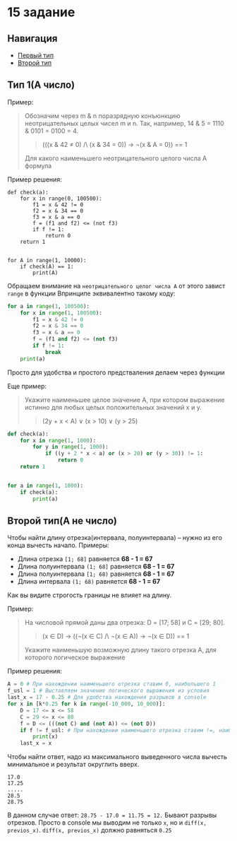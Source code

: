 # 15 задание
## Навигация
- [Первый тип](#f_type)
- [Второй тип](#s_type)
## <a id="f_type"></a>Тип 1(A число)
Пример:
>Обозначим через m & n поразрядную конъюнкцию неотрицательных целых чисел m и n. Так, например, 14 & 5 = 1110 & 0101 = 0100 = 4.
>>(((x & 42 ≠ 0) /\ (x & 34 = 0)) → ¬(x & А = 0)) == 1
>
> Для какого наименьшего неотрицательного целого числа А формула

Пример решения:
```python3
def check(a):
    for x in range(0, 100500):
        f1 = x & 42 != 0
        f2 = x & 34 == 0
        f3 = x & a == 0
        f = (f1 and f2) <= (not f3) 
        if f != 1:
            return 0
    return 1


for A in range(1, 10000):
    if check(A) == 1:
        print(A)
```
Обращаем внимание на `неотрицательного целог числа А` от этого завист `range` в функции
Впринципе эквивалентно такому коду:
```python
for a in range(1, 100500):
    for x in range(1, 100500):
        f1 = x & 42 != 0
        f2 = x & 34 == 0
        f3 = x & a == 0
        f = (f1 and f2) <= (not f3) 
        if f != 1:
            break
    print(a)
```
Просто для удобства и простого предстваления делаем через функции

Еще пример:
> Укажите наименьшее целое значение А, при котором выражение истинно для любых целых положительных значений x и y.
>>(2y + x < A) ∨ (x > 10) ∨ (y > 25)
```python
def check(a):
    for x in range(1, 1000):
        for y in range(1, 1000):
            if ((y + 2 * x < a) or (x > 20) or (y > 30)) != 1:
                return 0
    return 1


for a in range(1, 1000):
    if check(a):
        print(a)
```
## <a id="s_type"></a> Второй тип(А не число)
Чтобы найти длину отрезка(интервала, полуинтервала) – нужно из его конца вычесть начало.
Примеры:
- Длина отрезка `[1; 68]` равняется **68 - 1 = 67**
- Длина полуинтервала `(1; 68]` равняется **68 - 1 = 67**
- Длина полуинтервала `[1; 68)` равняется **68 - 1 = 67**
- Длина интервала `(1; 68)` равняется **68 - 1 = 67**

Как вы видите строгость границы не влияет на длину.

Пример:
>На числовой прямой даны два отрезка: D = [17; 58] и C = [29; 80].
>>(x ∈ D) → ((¬(x ∈ C) /\ ¬(x ∈ A)) → ¬(x ∈ D)) == 1
> 
> Укажите наименьшую возможную длину такого отрезка A, для которого логическое выражение

Пример решения:
```python
A = 0 # При нахождении наименьшего отрезка ставим 0, наибольшего 1
f_usl = 1 # Выставляем значение логического выражения из условия
last_x = 17 - 0.25 # Для удобства нахождения разрывов в console
for x in [k*0.25 for k in range(-10_000, 10_000)]:
    D = 17 <= x <= 58
    C = 29 <= x <= 80
    f = D <= (((not C) and (not A)) <= (not D))
    if f != f_usl: # При нахождении наименьшего отрезка ставим !=, наибольшего ==
        print(x)
    last_x = x
```
Чтобы найти ответ, надо из максимального выведенного числа вычесть минимальное и результат округлить вверх.
```pycon
17.0
17.25
.....
28.5
28.75
```
В данном случае ответ: `28.75 - 17.0 = 11.75 = 12.`
Бывают разрывы отрезков. Просто в console мы выводим не только `x`, но и `diff(x, previos_x)`. 
`diff(x, previos_x)` должно равняться `0.25`